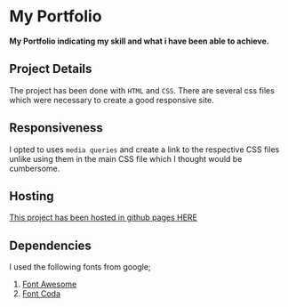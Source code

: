 # My Portfolio
**My Portfolio indicating my skill and what i have been able to achieve.**
## Project Details
The project has been done with `HTML` and `CSS`. There are several css files which were necessary to create a good responsive site.
## Responsiveness
I opted to uses `media queries` and create a link to the respective CSS files unlike using them in the main CSS file which I thought would be cumbersome.
## Hosting
[This project has been hosted in github pages HERE]( https://wekesa931.github.io/myPortfolio/)
## Dependencies
I used the following fonts from google;
1. [Font Awesome]( https://maxcdn.bootstrapcdn.com/font-awesome/4.6.1/css/font-awesome.min.css)
2. [Font Coda]( https://fonts.googleapis.com/css?family=Coda)
